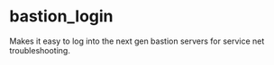 # bastion_login
Makes it easy to log into the next gen bastion servers for service net troubleshooting.
